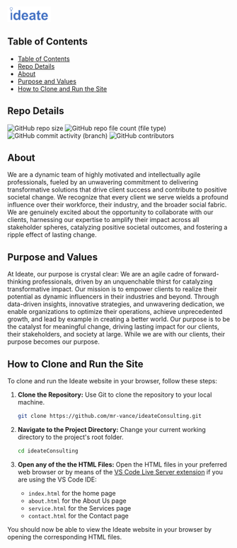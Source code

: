 ![ideate-banner](assets/img/readme/ideate-logo.png)

## Table of Contents
- [Table of Contents](#table-of-contents)
- [Repo Details](#repo-details)
- [About](#about)
- [Purpose and Values](#purpose-and-values)
- [How to Clone and Run the Site](#how-to-clone-and-run-the-site)

## Repo Details
![GitHub repo size](https://img.shields.io/github/repo-size/mr-vance/ideateConsulting)
![GitHub repo file count (file type)](https://img.shields.io/github/directory-file-count/mr-vance/ideateConsulting)
![GitHub commit activity (branch)](https://img.shields.io/github/commit-activity/w/mr-vance/ideateConsulting)
![GitHub contributors](https://img.shields.io/github/contributors/mr-vance/ideateConsulting)



## About


We are a dynamic team of highly motivated and intellectually agile professionals, fueled by an unwavering commitment to delivering transformative solutions that drive client success and contribute to positive societal change. We recognize that every client we serve wields a profound influence over their workforce, their industry, and the broader social fabric. We are genuinely excited about the opportunity to collaborate with our clients, harnessing our expertise to amplify their impact across all stakeholder spheres, catalyzing positive societal outcomes, and fostering a ripple effect of lasting change.

## Purpose and Values

At Ideate, our purpose is crystal clear: We are an agile cadre of forward-thinking professionals, driven by an unquenchable thirst for catalyzing transformative impact. Our mission is to empower clients to realize their potential as dynamic influencers in their industries and beyond. Through data-driven insights, innovative strategies, and unwavering dedication, we enable organizations to optimize their operations, achieve unprecedented growth, and lead by example in creating a better world. Our purpose is to be the catalyst for meaningful change, driving lasting impact for our clients, their stakeholders, and society at large. While we are with our clients, their purpose becomes our purpose.

## How to Clone and Run the Site
To clone and run the Ideate website in your browser, follow these steps:

1. **Clone the Repository:** Use Git to clone the repository to your local machine.

    ```bash
    git clone https://github.com/mr-vance/ideateConsulting.git
    ```

2. **Navigate to the Project Directory:** Change your current working directory to the project's root folder.

    ```bash
    cd ideateConsulting
    ```

3. **Open any of the the HTML Files:** Open the HTML files in your preferred web browser or by means of the [VS Code Live Server extension](https://marketplace.visualstudio.com/items?itemName=ritwickdey.LiveServer) if you are using the VS Code IDE:

    - `index.html` for the home page
    - `about.html` for the About Us page
    - `service.html` for the Services page
    - `contact.html` for the Contact page

You should now be able to view the Ideate website in your browser by opening the corresponding HTML files.

